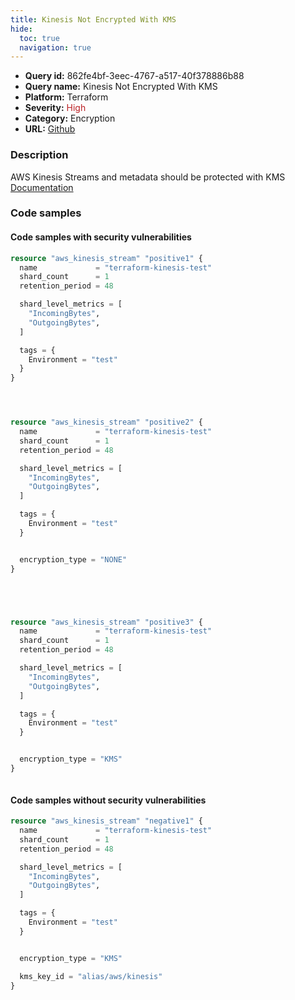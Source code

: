 ```yaml
---
title: Kinesis Not Encrypted With KMS
hide:
  toc: true
  navigation: true
---
```


<style>
  .highlight .hll {
    background-color: #ff171742;
  }
  .md-content {
    max-width: 1100px;
    margin: 0 auto;
  }
</style>

-   **Query id:** 862fe4bf-3eec-4767-a517-40f378886b88
-   **Query name:** Kinesis Not Encrypted With KMS
-   **Platform:** Terraform
-   **Severity:** <span style="color:#bb2124">High</span>
-   **Category:** Encryption
-   **URL:** [Github](https://github.com/Checkmarx/kics/tree/master/assets/queries/terraform/aws/kinesis_not_encrypted_with_kms)

### Description
AWS Kinesis Streams and metadata should be protected with KMS<br>
[Documentation](https://registry.terraform.io/providers/hashicorp/aws/latest/docs/resources/kinesis_stream)

### Code samples
#### Code samples with security vulnerabilities
```tf title="Positive test num. 1 - tf file" hl_lines="1 34 41"
resource "aws_kinesis_stream" "positive1" {
  name             = "terraform-kinesis-test"
  shard_count      = 1
  retention_period = 48

  shard_level_metrics = [
    "IncomingBytes",
    "OutgoingBytes",
  ]

  tags = {
    Environment = "test"
  }
}




resource "aws_kinesis_stream" "positive2" {
  name             = "terraform-kinesis-test"
  shard_count      = 1
  retention_period = 48

  shard_level_metrics = [
    "IncomingBytes",
    "OutgoingBytes",
  ]

  tags = {
    Environment = "test"
  }


  encryption_type = "NONE"
}





resource "aws_kinesis_stream" "positive3" {
  name             = "terraform-kinesis-test"
  shard_count      = 1
  retention_period = 48

  shard_level_metrics = [
    "IncomingBytes",
    "OutgoingBytes",
  ]

  tags = {
    Environment = "test"
  }


  encryption_type = "KMS"
}



```


#### Code samples without security vulnerabilities
```tf title="Negative test num. 1 - tf file"
resource "aws_kinesis_stream" "negative1" {
  name             = "terraform-kinesis-test"
  shard_count      = 1
  retention_period = 48

  shard_level_metrics = [
    "IncomingBytes",
    "OutgoingBytes",
  ]

  tags = {
    Environment = "test"
  }


  encryption_type = "KMS"

  kms_key_id = "alias/aws/kinesis"
}


```
